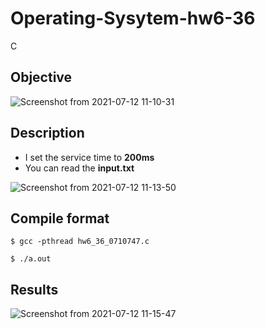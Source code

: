 # Operating-Sysytem-hw6-36
C
## Objective

![Screenshot from 2021-07-12 11-10-31](https://user-images.githubusercontent.com/66109376/125225422-db616e00-e301-11eb-9f08-e5e84324ce90.png)

## Description
* I set the service time to **200ms**
* You can read the **input.txt**

![Screenshot from 2021-07-12 11-13-50](https://user-images.githubusercontent.com/66109376/125225679-44e17c80-e302-11eb-82d7-0e05b3799256.png)

## Compile format
```
$ gcc -pthread hw6_36_0710747.c
```
```
$ ./a.out
```
## Results

![Screenshot from 2021-07-12 11-15-47](https://user-images.githubusercontent.com/66109376/125225864-8d993580-e302-11eb-90d0-1d1ad2b8667b.png)
